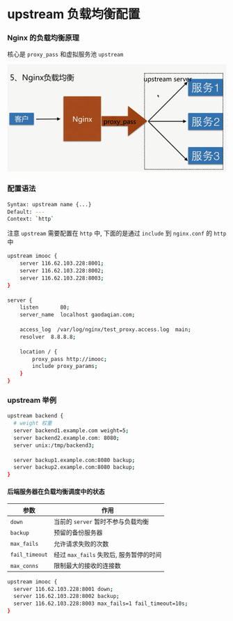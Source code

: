 # upstream 负载均衡配置

### Nginx 的负载均衡原理

核心是 `proxy_pass` 和虚拟服务池 `upstream`

![](./media/nginx-upstream.png)

### 配置语法

```bash
Syntax: upstream name {...}
Default: ---
Context: `http`
```

注意 `upstream` 需要配置在 `http` 中, 下面的是通过 `include` 到 `nginx.conf` 的 `http` 中

```bash {1,15}
upstream imooc {
    server 116.62.103.228:8001;
    server 116.62.103.228:8002;
    server 116.62.103.228:8003;
}

server {
    listen       80;
    server_name  localhost gaodaqian.com;

    access_log  /var/log/nginx/test_proxy.access.log  main;
    resolver  8.8.8.8;

    location / {
        proxy_pass http://imooc;
        include proxy_params;
    }
}
```

### upstream 举例

```bash
upstream backend {
  # weight 权重
  server backend1.example.com weight=5;
  server backend2.example.com: 8080;
  server unix:/tmp/backend3;

  server backup1.example.com:8080 backup;
  server backup2.example.com:8080 backup;
}
```

#### 后端服务器在负载均衡调度中的状态

 参数 | 作用
----------|---------
`down` | 当前的 `server` 暂时不参与负载均衡
`backup`  | 预留的备份服务器
`max_fails`  | 允许请求失败的次数
`fail_timeout`   | 经过 `max_fails` 失败后, 服务暂停的时间
`max_conns`   | 限制最大的接收的连接数

```bash
upstream imooc {
  server 116.62.103.228:8001 down;
  server 116.62.103.228:8002 backup;
  server 116.62.103.228:8003 max_fails=1 fail_timeout=10s;
}
```